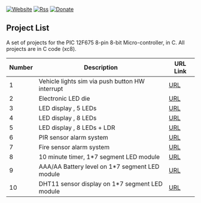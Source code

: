 [![Website](https://img.shields.io/badge/Website-Link-blue.svg)](https://gavinlyonsrepo.github.io/)  [![Rss](https://img.shields.io/badge/Subscribe-RSS-yellow.svg)](https://gavinlyonsrepo.github.io//feed.xml)  [![Donate](https://img.shields.io/badge/Donate-PayPal-green.svg)](https://www.paypal.com/paypalme/whitelight976)

Project List
-----------------------------------------
A set of projects for the PIC 12F675 8-pin 8-bit Micro-controller,
in C.  All projects are in C code (xc8).

| Number | Description  | URL Link |
| --- | --- | --- |
| 1  | Vehicle lights sim via push button HW interrupt |[URL](projects/emergency_lights_c) |
| 2  | Electronic LED die | [URL](projects/die_c) |
| 3  | LED display , 5 LEDs | [URL](projects/knight_rider_c) |
| 4  | LED display , 8 LEDs  | [URL](projects/74HC595_c) |
| 5  | LED display , 8 LEDs + LDR   | [URL](projects/LDR_LED) |
| 6  | PIR sensor alarm system | [URL](projects/PIR_alarm) |
| 7  | Fire sensor alarm system | [URL](projects/fire_alarm) |
| 8  | 10 minute timer, 1*7 segment LED module| [URL](projects/egg_timer_c) |
| 9  | AAA/AA Battery level on 1*7 segment LED module  |  [URL](projects/battest) |
| 10  | DHT11 sensor display on 1*7 segment LED module  |  [URL](projects/dht11) |
